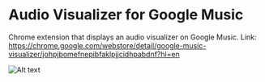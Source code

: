 # Audio Visualizer for Google Music

Chrome extension that displays an audio visualizer on Google Music.
Link: https://chrome.google.com/webstore/detail/google-music-visualizer/johpjbomefnepibfaklpjjcidhpabdnf?hl=en

![Alt text](/screenshots/orange.jpg?raw=true "Optional Title")
